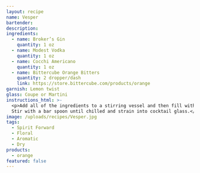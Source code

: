 ```yaml
---
layout: recipe
name: Vesper
bartender:
description:
ingredients:
  - name: Broker’s Gin
    quantity: 1 oz
  - name: Modest Vodka
    quantity: 1 oz
  - name: Cocchi Americano
    quantity: 1 oz
  - name: Bittercube Orange Bitters
    quantity: 2 dropper/dash
    link: https://store.bittercube.com/products/orange
garnish: Lemon twist
glass: Coupe or Martini
instructions_html: >-
  <p>Add all of the ingredients to a stirring vessel and then fill with ice.
  Stir with a bar spoon until chilled and strain into cocktail glass.</p>
image: /uploads/recipes/Vesper.jpg
tags:
  - Spirit Forward
  - Floral
  - Aromatic
  - Dry
products:
  - orange
featured: false
---
```



